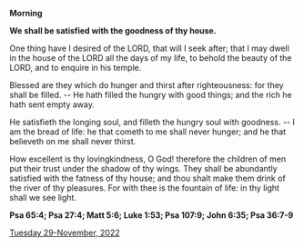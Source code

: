 **Morning**

**We shall be satisfied with the goodness of thy house.**
 
One thing have I desired of the LORD, that will I seek after; that I may dwell in the house of the LORD all the days of my life, to behold the beauty of the LORD, and to enquire in his temple.
 
Blessed are they which do hunger and thirst after righteousness: for they shall be filled. -- He hath filled the hungry with good things; and the rich he hath sent empty away.
 
He satisfieth the longing soul, and filleth the hungry soul with goodness. -- I am the bread of life: he that cometh to me shall never hunger; and he that believeth on me shall never thirst.
 
How excellent is thy lovingkindness, O God! therefore the children of men put their trust under the shadow of thy wings. They shall be abundantly satisfied with the fatness of thy house; and thou shalt make them drink of the river of thy pleasures. For with thee is the fountain of life: in thy light shall we see light.  

**Psa 65:4; Psa 27:4; Matt 5:6; Luke 1:53; Psa 107:9; John 6:35; Psa 36:7-9**

[Tuesday 29-November, 2022](https://t.me/daily_light)
